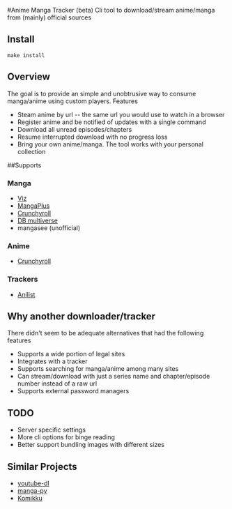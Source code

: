 #Anime Manga Tracker (beta)
Cli tool to download/stream anime/manga from (mainly) official sources

## Install
```
make install
```

## Overview
The goal is to provide an simple and unobtrusive way to consume manga/anime using custom players.
Features
* Steam anime by url -- the same url you would use to watch in a browser
* Register anime and be notified of updates with a single command
* Download all unread episodes/chapters
* Resume interrupted download with no progress loss
* Bring your own anime/manga. The tool works with your personal collection

##Supports
### Manga
* [Viz](http://viz.com)
* [MangaPlus](https://mangaplus.shueisha.co.jp)
* [Crunchyroll](https://crunchyroll.com)
* [DB multiverse](https://www.dragonball-multiverse.com)
* mangasee (unofficial)

### Anime
* [Crunchyroll](https://crunchyroll.com)

### Trackers
* [Anilist](https://anilist.co/home)

## Why another downloader/tracker
There didn't seem to be adequate alternatives that had the following features
* Supports a wide portion of legal sites
* Integrates with a tracker
* Supports searching for manga/anime among many sites
* Can stream/download with just a series name and chapter/episode number instead of a raw url
* Supports external password managers

## TODO
* Server specific settings
* More cli options for binge reading
* Better support bundling images with different sizes

## Similar Projects
* [youtube-dl](https://github.com/ytdl-org/youtube-dl)
* [manga-py](https://github.com/manga-py/manga-py)
* [Komikku](https://gitlab.com/valos/Komikku)

